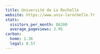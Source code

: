 ```yaml
---
title: Université de La Rochelle
website: https://www.univ-larochelle.fr
stats:
  visitors_per_month: 86200
  average_pageviews: 2.95
carbon:
  home: 1.36
  legal: 0.57
---
```

